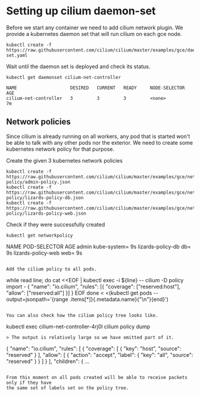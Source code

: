 # Setting up cilium daemon-set

Before we start any container we need to add cilium network plugin. We provide a
kubernetes daemon set that will run cilium on each gce node.

```
kubectl create -f https://raw.githubusercontent.com/cilium/cilium/master/examples/gce/daemon-set.yaml
```

Wait until the daemon set is deployed and check its status.

```
kubectl get daemonset cilium-net-controller
```

```
NAME                    DESIRED   CURRENT   READY     NODE-SELECTOR   AGE
cilium-net-controller   3         3         3         <none>          7m
```

## Network policies

Since cilium is already running on all workers, any pod that is started won't be able to
talk with any other pods nor the exterior. We need to create some kubernetes network
policy for that purpose.

Create the given 3 kubernetes network policies

```
kubectl create -f https://raw.githubusercontent.com/cilium/cilium/master/examples/gce/network-policy/admin-policy.json
kubectl create -f https://raw.githubusercontent.com/cilium/cilium/master/examples/gce/network-policy/lizards-policy-db.json
kubectl create -f https://raw.githubusercontent.com/cilium/cilium/master/examples/gce/network-policy/lizards-policy-web.json
```

Check if they were successfully created

```
kubectl get networkpolicy
```
NAME                 POD-SELECTOR   AGE
admin                kube-system=   9s
lizards-policy-db    db=            9s
lizards-policy-web   web=           9s
```

Add the cilium policy to all pods.

```
while read line; do
cat <<EOF | kubectl exec -i ${line} --  cilium -D policy import -
{
        "name": "io.cilium",
        "rules": [{
                "coverage": ["reserved:host"],
                "allow": ["reserved:all"]
        }]
}
EOF
done < <(kubectl get pods --output=jsonpath='{range .items[*]}{.metadata.name}{"\n"}{end}')
```

You can also check how the cilium policy tree looks like.

```
kubectl exec cilium-net-controller-4rj0l cilium policy dump
```
> The output is relatively large so we have omitted part of it.
```
{
  "name": "io.cilium",
  "rules": [
    {
      "coverage": [
        {
          "key": "host",
          "source": "reserved"
        }
      ],
      "allow": [
        {
          "action": "accept",
          "label": {
            "key": "all",
            "source": "reserved"
          }
        }
      ]
    }
  ],
  "children": {
...
```

From this moment on all pods created will be able to receive packets only if they have
the same set of labels set on the policy tree.
